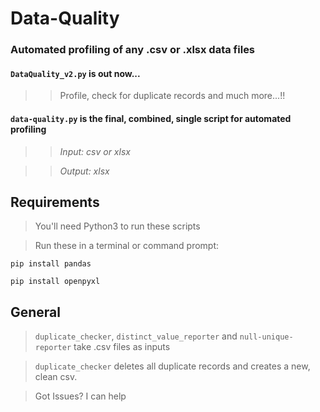 # Data-Quality
### Automated profiling of any .csv or .xlsx data files

#### `DataQuality_v2.py` is out now...
>> Profile, check for duplicate records and much more...!!
#### `data-quality.py` is the final, combined, single script for automated profiling
>>   *Input: csv or xlsx*

>>   *Output: xlsx*

## Requirements
> You'll need Python3 to run these scripts

> Run these in a terminal or command prompt:

`pip install pandas`

`pip install openpyxl`

## General
> `duplicate_checker`, `distinct_value_reporter` and `null-unique-reporter` take .csv files as inputs

> `duplicate_checker` deletes all duplicate records and creates a new, clean csv.

> Got Issues? I can help
